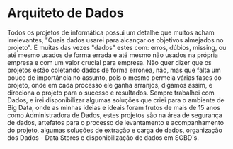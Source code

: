 # Arquiteto de Dados
  Todos os projetos de informática possui um detalhe que muitos acham irrelevantes, "Quais dados usarei para alcançar os objetivos almejados no projeto". E muitas das vezes "dados" estes com: erros, dúbios, missing, ou até mesmo usados de forma errada e até mesmo não usados na própria empresa e com um valor crucial para empresa. Não quer dizer que os projetos estão coletando dados de forma erronea, não, mas que falta um pouco de importância no assunto, pois o mesmo permeia várias fases do projeto, onde em cada processo ele ganha arranjos, digamos assim, e direciona o projeto para o sucesso e resultados.
  Sempre trabalhei com Dados, e irei disponibilizar algumas soluções que criei para o ambiente de Big Data, onde as minhas ideias e ideais foram frutos de mais de 15 anos como Administradora de Dados, estes projetos são na área de segurança de dados, artefatos para o processo de levantamento e acompanhamento do projeto, algumas soluções de extração e carga de dados, organização dos Dados - Data Stores e disponibilização de dados em SGBD's.
